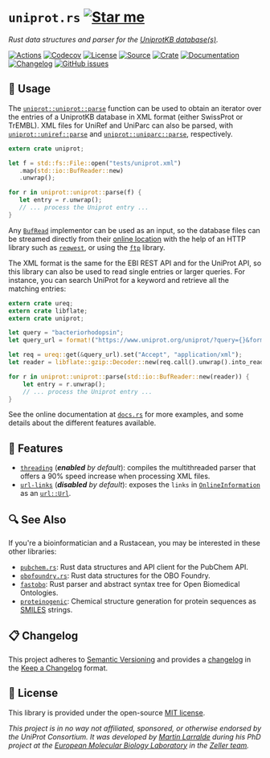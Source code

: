 # `uniprot.rs` [![Star me](https://img.shields.io/github/stars/althonos/uniprot.rs.svg?style=social&label=Star&maxAge=3600)](https://github.com/althonos/uniprot.rs/stargazers)

*Rust data structures and parser for the [UniprotKB database(s)].*

[UniprotKB database(s)]: https://www.uniprot.org/

[![Actions](https://img.shields.io/github/workflow/status/althonos/uniprot.rs/Test?style=flat-square&maxAge=600)](https://github.com/althonos/uniprot.rs/actions)
[![Codecov](https://img.shields.io/codecov/c/gh/althonos/uniprot.rs/master.svg?style=flat-square&maxAge=600)](https://codecov.io/gh/althonos/uniprot.rs)
[![License](https://img.shields.io/badge/license-MIT-blue.svg?style=flat-square&maxAge=2678400)](https://choosealicense.com/licenses/mit/)
[![Source](https://img.shields.io/badge/source-GitHub-303030.svg?maxAge=2678400&style=flat-square)](https://github.com/althonos/uniprot.rs)
[![Crate](https://img.shields.io/crates/v/uniprot.svg?maxAge=600&style=flat-square)](https://crates.io/crates/uniprot)
[![Documentation](https://img.shields.io/badge/docs.rs-latest-4d76ae.svg?maxAge=2678400&style=flat-square)](https://docs.rs/uniprot)
[![Changelog](https://img.shields.io/badge/keep%20a-changelog-8A0707.svg?maxAge=2678400&style=flat-square)](https://github.com/althonos/uniprot.rs/blob/master/CHANGELOG.md)
[![GitHub issues](https://img.shields.io/github/issues/althonos/uniprot.rs.svg?style=flat-square&maxAge=600)](https://github.com/althonos/uniprot.rs/issues)


## 🔌 Usage

The [`uniprot::uniprot::parse`](https://docs.rs/uniprot/latest/uniprot/uniprot/fn.parse.html) function
can be used to obtain an iterator over the entries of a UniprotKB database in
XML format (either SwissProt or TrEMBL). XML files for UniRef and UniParc can
also be parsed, with [`uniprot::uniref::parse`](https://docs.rs/uniprot/latest/uniprot/uniref/fn.parse.html)
and [`uniprot::uniparc::parse`](https://docs.rs/uniprot/latest/uniprot/uniparc/fn.parse.html), respectively.

```rust
extern crate uniprot;

let f = std::fs::File::open("tests/uniprot.xml")
   .map(std::io::BufReader::new)
   .unwrap();

for r in uniprot::uniprot::parse(f) {
   let entry = r.unwrap();
   // ... process the Uniprot entry ...
}
```

Any [`BufRead`](https://doc.rust-lang.org/stable/std/io/trait.BufRead.html)
implementor can be used as an input, so the database files can be streamed
directly from their [online location](https://www.uniprot.org/downloads) with
the help of an HTTP library such as [`reqwest`](https://docs.rs/reqwest), or
using the [`ftp`](https://docs.rs/ftp) library.

The XML format is the same for the EBI REST API and for the UniProt API, so
this library can also be used to read single entries or larger queries. For
instance, you can search UniProt for a keyword and retrieve all the matching
entries:

```rust
extern crate ureq;
extern crate libflate;
extern crate uniprot;

let query = "bacteriorhodopsin";
let query_url = format!("https://www.uniprot.org/uniprot/?query={}&format=xml&compress=yes", query);

let req = ureq::get(&query_url).set("Accept", "application/xml");
let reader = libflate::gzip::Decoder::new(req.call().unwrap().into_reader()).unwrap();

for r in uniprot::uniprot::parse(std::io::BufReader::new(reader)) {
    let entry = r.unwrap();
    // ... process the Uniprot entry ...
}
```

See the online documentation at [`docs.rs`](https://docs.rs/uniprot) for more
examples, and some details about the different features available.

## 📝 Features

- [`threading`](https://docs.rs/uniprot/#threading) (_**enabled** by default_):
  compiles the multithreaded parser that offers a 90% speed increase when
  processing XML files.
- [`url-links`](https://docs.rs/uniprot/#url-links) (_**disabled** by default_):
  exposes the `links` in [`OnlineInformation`](https://docs.rs/uniprot/latest/uniprot/uniprot/comment/struct.OnlineInformation.html) as an [`url::Url`](https://docs.rs/url/latest/url/struct.Url.html).

## 🔍 See Also

If you're a bioinformatician and a Rustacean, you may be interested in these
other libraries:

- [`pubchem.rs`](https://github.com/althonos/pubchem.rs): Rust data structures
  and API client for the PubChem API.
- [`obofoundry.rs`](https://github.com/althonos/obofoundry.rs): Rust data
  structures for the OBO Foundry.
- [`fastobo`](https://github.com/fastobo/fastobo): Rust parser and abstract
  syntax tree for Open Biomedical Ontologies.
- [`proteinogenic`](https://github.com/althonos/proteinogenic): Chemical
  structure generation for protein sequences as
  [SMILES](https://en.wikipedia.org/wiki/Simplified_molecular-input_line-entry_system) strings.

## 📋 Changelog

This project adheres to [Semantic Versioning](http://semver.org/spec/v2.0.0.html)
and provides a [changelog](https://github.com/althonos/uniprot.rs/blob/master/CHANGELOG.md)
in the [Keep a Changelog](http://keepachangelog.com/en/1.0.0/) format.


## 📜 License

This library is provided under the open-source
[MIT license](https://choosealicense.com/licenses/mit/).

*This project is in no way not affiliated, sponsored, or otherwise endorsed
by the UniProt Consortium. It was developed
by [Martin Larralde](https://github.com/althonos/) during his PhD project
at the [European Molecular Biology Laboratory](https://www.embl.de/) in
the [Zeller team](https://github.com/zellerlab).*
